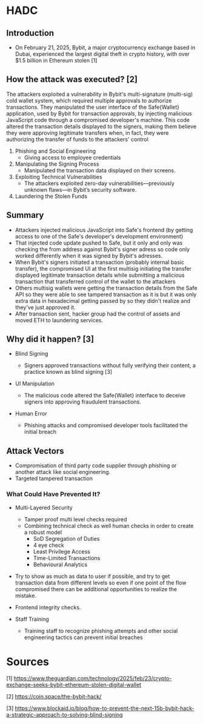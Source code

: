 # HADC 

## Introduction 
- On February 21, 2025, Bybit, a major cryptocurrency exchange based in Dubai, experienced the largest digital theft in crypto history, with over $1.5 billion in Ethereum stolen [1]

## How the attack was executed? [2]
The attackers exploited a vulnerability in Bybit's multi-signature (multi-sig) cold wallet system, which required multiple approvals to authorize transactions. They manipulated the user interface of the Safe{Wallet} application, used by Bybit for transaction approvals, by injecting malicious JavaScript code through a compromised developer's machine. This code altered the transaction details displayed to the signers, making them believe they were approving legitimate transfers when, in fact, they were authorizing the transfer of funds to the attackers' control

1. Phishing and Social Engineering 
    - Giving access to employee credentials
2. Manipulating the Signing Process
   - Manipulated the transaction data displayed on their screens.
3. Exploiting Technical Vulnerabilities
   - The attackers exploited zero-day vulnerabilities—previously unknown flaws—in Bybit’s security software.
4. Laundering the Stolen Funds

## Summary
- Attackers injected malicious JavaScript into Safe's frontend (by getting access to one of the Safe's developer's development environment)
- That injected code update pushed to Safe, but it only and only was checking the from address against Bybit's signer adress so code only worked differently when it was signed by Bybit's adresses.
- When Bybit's signers initiated a transaction (probably internal basic transfer), the compromised UI at the first multisig initiating the transfer displayed legitimate transaction details while submitting a malicious transaction that transferred control of the wallet to the attackers
- Others multisig wallets were getting the transaction details from the Safe API so they were able to see tampered transaction as it is but it was only extra data in hexadecimal getting passed by so they didn't realize and they've just approved it.
- After transaction sent, hacker group had the control of assets and moved ETH to laundering services.

## Why did it happen? [3]

- Blind Signing
    - Signers approved transactions without fully verifying their content, a practice known as blind signing [3]

- UI Manipulation
    - The malicious code altered the Safe{Wallet} interface to deceive signers into approving fraudulent transactions.

- Human Error
    - Phishing attacks and compromised developer tools facilitated the initial breach

## Attack Vectors

- Compromisation of third party code supplier through phishing or another attack like social engineering.
- Targeted tampered transaction

### What Could Have Prevented It?
- Multi-Layered Security
    - Tamper proof multi level checks required
    - Combining technical check as well human checks in order to create a robust model 
        - SoD Segregation of Duties
        - 4 eye check
        - Least Privilege Access
        - Time-Limited Transactions
        - Behavioural Analytics

- Try to show as much as data to user if possible, and try to get transaction data from different levels so even if one point of the flow compromised there can be additional opportunities to realize the mistake.
- Frontend integrity checks.
- Staff Training 
   - Training staff to recognize phishing attempts and other social engineering tactics can prevent initial breaches


# Sources

[1] https://www.theguardian.com/technology/2025/feb/23/crypto-exchange-seeks-bybit-ethereum-stolen-digital-wallet

[2] https://coin.space/the-bybit-hack/

[3] https://www.blockaid.io/blog/how-to-prevent-the-next-15b-bybit-hack-a-strategic-approach-to-solving-blind-signing
